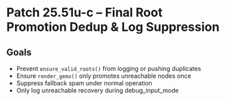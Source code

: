 # Patch 25.51u-c – Final Root Promotion Dedup & Log Suppression

## Goals
- Prevent `ensure_valid_roots()` from logging or pushing duplicates
- Ensure `render_gemx()` only promotes unreachable nodes once
- Suppress fallback spam under normal operation
- Only log unreachable recovery during debug_input_mode

